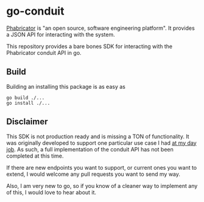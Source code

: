 # go-conduit

[Phabricator](http://phabricator.org/) is "an open source, software engineering
platform".  It provides a JSON API for interacting with the system.

This repository provides a bare bones SDK for interacting with the Phabricator
conduit API in go.

## Build

Building an installing this package is as easy as

    go build ./...
    go install ./...

## Disclaimer

This SDK is not production ready and is missing a TON of functionality.  It was
originally developed to support one particular use case I had [at my day
job](https://researchsquare.com).  As such, a full implementation of the
conduit API has not been completed at this time.

If there are new endpoints you want to support, or current ones you want to
extend, I would welcome any pull requests you want to send my way.

Also, I am very new to go, so if you know of a cleaner way to implement any of
this, I would love to hear about it.
